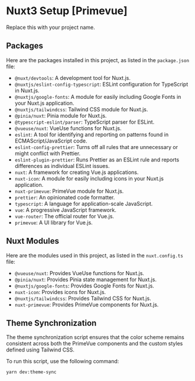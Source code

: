 # Nuxt3 Setup [Primevue]

Replace this with your project name.

## Packages

Here are the packages installed in this project, as listed in the `package.json` file:

- `@nuxt/devtools`: A development tool for Nuxt.js.
- `@nuxtjs/eslint-config-typescript`: ESLint configuration for TypeScript in Nuxt.js.
- `@nuxtjs/google-fonts`: A module for easily including Google Fonts in your Nuxt.js application.
- `@nuxtjs/tailwindcss`: Tailwind CSS module for Nuxt.js.
- `@pinia/nuxt`: Pinia module for Nuxt.js.
- `@typescript-eslint/parser`: TypeScript parser for ESLint.
- `@vueuse/nuxt`: VueUse functions for Nuxt.js.
- `eslint`: A tool for identifying and reporting on patterns found in ECMAScript/JavaScript code.
- `eslint-config-prettier`: Turns off all rules that are unnecessary or might conflict with Prettier.
- `eslint-plugin-prettier`: Runs Prettier as an ESLint rule and reports differences as individual ESLint issues.
- `nuxt`: A framework for creating Vue.js applications.
- `nuxt-icon`: A module for easily including icons in your Nuxt.js application.
- `nuxt-primevue`: PrimeVue module for Nuxt.js.
- `prettier`: An opinionated code formatter.
- `typescript`: A language for application-scale JavaScript.
- `vue`: A progressive JavaScript framework.
- `vue-router`: The official router for Vue.js.
- `primevue`: A UI library for Vue.js.

## Nuxt Modules

Here are the modules used in this project, as listed in the `nuxt.config.ts` file:

- `@vueuse/nuxt`: Provides VueUse functions for Nuxt.js.
- `@pinia/nuxt`: Provides Pinia state management for Nuxt.js.
- `@nuxtjs/google-fonts`: Provides Google Fonts for Nuxt.js.
- `nuxt-icon`: Provides icons for Nuxt.js.
- `@nuxtjs/tailwindcss`: Provides Tailwind CSS for Nuxt.js.
- `nuxt-primevue`: Provides PrimeVue components for Nuxt.js.

## Theme Synchronization

The theme synchronization script ensures that the color scheme remains consistent across both the PrimeVue components and the custom styles defined using Tailwind CSS.

To run this script, use the following command:

```sh
yarn dev:theme-sync
```